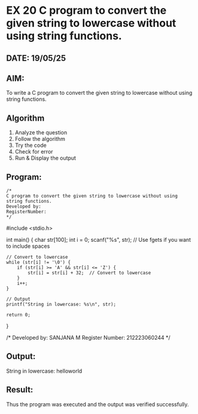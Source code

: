 # EX 20 C program to convert the given string to lowercase without using string functions.
## DATE: 19/05/25
## AIM:
To write a C program to convert the given string to lowercase without using string functions.

## Algorithm
1. Analyze the question
2. Follow the algorithm
3. Try the code
4.  Check for error
5. Run & Display the output

## Program:
```
/*
C program to convert the given string to lowercase without using string functions.
Developed by: 
RegisterNumber:  
*/
```
#include <stdio.h>

int main() {
    char str[100];
    int i = 0;
    scanf("%s", str);  // Use fgets if you want to include spaces

    // Convert to lowercase
    while (str[i] != '\0') {
        if (str[i] >= 'A' && str[i] <= 'Z') {
            str[i] = str[i] + 32;  // Convert to lowercase
        }
        i++;
    }

    // Output
    printf("String in lowercase: %s\n", str);

    return 0;
}

/*
Developed by: SANJANA M
Register Number: 212223060244
*/

## Output:

String in lowercase: helloworld



## Result:
Thus the program was executed and the output was verified successfully.
